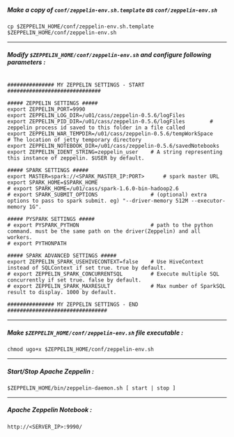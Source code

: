 ##### Make a copy of `conf/zeppelin-env.sh.template` as `conf/zeppelin-env.sh`

`cp $ZEPPELIN_HOME/conf/zeppelin-env.sh.template $ZEPPELIN_HOME/conf/zeppelin-env.sh`

---

##### Modify `$ZEPPELIN_HOME/conf/zeppelin-env.sh` and configure following parameters :

```

############### MY ZEPPELIN SETTINGS - START ##############################

##### ZEPPELIN SETTINGS #####
export ZEPPELIN_PORT=9990
export ZEPPELIN_LOG_DIR=/u01/cass/zeppelin-0.5.6/logFiles
export ZEPPELIN_PID_DIR=/u01/cass/zeppelin-0.5.6/logFiles        # zeppelin process id saved to this folder in a file called 
export ZEPPELIN_WAR_TEMPDIR=/u01/cass/zeppelin-0.5.6/tempWorkSpace       # The location of jetty temporary directory
export ZEPPELIN_NOTEBOOK_DIR=/u01/cass/zeppelin-0.5.6/savedNotebooks
export ZEPPELIN_IDENT_STRING=zeppelin_user    # A string representing this instance of zeppelin. $USER by default.

##### SPARK SETTINGS #####
export MASTER=spark://<SPARK_MASTER_IP:PORT>      # spark master URL
export SPARK_HOME=$SPARK_HOME
# export SPARK_HOME=/u01/cass/spark-1.6.0-bin-hadoop2.6
# export SPARK_SUBMIT_OPTIONS                 # (optional) extra options to pass to spark submit. eg) "--driver-memory 512M --executor-memory 1G".

##### PYSPARK SETTINGS #####
# export PYSPARK_PYTHON                       # path to the python command. must be the same path on the driver(Zeppelin) and all workers.
# export PYTHONPATH

##### SPARK ADVANCED SETTINGS #####
export ZEPPELIN_SPARK_USEHIVECONTEXT=false    # Use HiveContext instead of SQLContext if set true. true by default.
# export ZEPPELIN_SPARK_CONCURRENTSQL         # Execute multiple SQL concurrently if set true. false by default.
# export ZEPPELIN_SPARK_MAXRESULT             # Max number of SparkSQL result to display. 1000 by default.

############### MY ZEPPELIN SETTINGS - END ################################

```

---

##### Make ` $ZEPPELIN_HOME/conf/zeppelin-env.sh ` file executable :

``` chmod ugo+x $ZEPPELIN_HOME/conf/zeppelin-env.sh ```

---

##### Start/Stop Apache Zeppelin :

``` $ZEPPELIN_HOME/bin/zeppelin-daemon.sh [ start | stop ] ```

---

##### Apache Zeppelin Notebook :

``` http://<SERVER_IP>:9990/ ```

